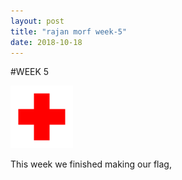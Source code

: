 ```yaml
---
layout: post
title: "rajan morf week-5"
date: 2018-10-18
---
```

#WEEK 5

![swiss flag](images/yeeeboi.png)

This week we finished making our flag, 
